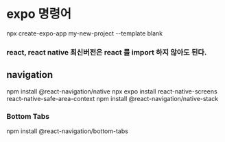 # expo 명령어
npx create-expo-app my-new-project --template blank

### react, react native 최신버전은 react 를 import 하지 않아도 된다.

## navigation
npm install @react-navigation/native
npx expo install react-native-screens react-native-safe-area-context
npm install @react-navigation/native-stack

### Bottom Tabs
npm install @react-navigation/bottom-tabs